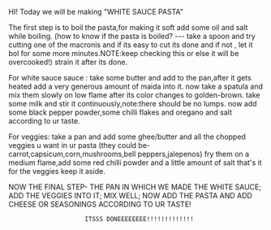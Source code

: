 HI! Today we will be making "WHITE SAUCE PASTA"

The first step is to boil the pasta,for making it soft add some oil and salt while boiling.
(how to know if the pasta is boiled? --- take a spoon and try cutting one of the macronis and if its easy to cut its done and if not , let it bol for some more minutes.NOTE:keep checking this or else it will be overcooked!)
strain it after its done.

For white sauce sauce :
take some butter and add to the pan,after it gets heated add a very generous amount of maida into it.
now take a spatula and mix them slowly on low flame after its color changes to golden-brown.
take some milk and stir it continuously,note:there should be no lumps.
now add some black pepper powder,some chilli flakes and oregano and salt according to ur taste.

For veggies:
take a pan and add some ghee/butter and all the chopped veggies u want in ur pasta (they could be-carrot,capsicum,corn,mushrooms,bell peppers,jalepenos)
fry them on a medium flame,add some red chilli powder and a little amount of salt
that's it for the veggies keep it aside.

NOW THE FINAL STEP-
THE PAN IN WHICH WE MADE THE WHITE SAUCE;
ADD THE VEGGIES INTO IT;
MIX WELL;
NOW ADD THE PASTA AND ADD CHEESE OR SEASONINGS ACCORDING TO UR TASTE!
                 
                         ITSSS DONEEEEEEEE!!!!!!!!!!!!!